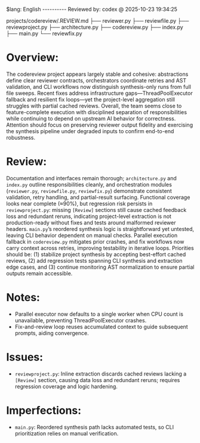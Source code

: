 $lang: English
---------- Reviewed by: codex @ 2025-10-23 19:34:25

projects/codereview/.REVIEW.md
    ├── reviewer.py
    ├── reviewfile.py
    ├── reviewproject.py
    ├── architecture.py
    ├── codereview.py
    ├── index.py
    ├── main.py
    └── reviewfix.py

# Overview:
The codereview project appears largely stable and cohesive: abstractions define clear reviewer contracts, orchestrators coordinate retries and AST validation, and CLI workflows now distinguish synthesis-only runs from full file sweeps. Recent fixes address infrastructure gaps—ThreadPoolExecutor fallback and resilient fix loops—yet the project-level aggregation still struggles with partial cached reviews. Overall, the team seems close to feature-complete execution with disciplined separation of responsibilities while continuing to depend on upstream AI behavior for correctness. Attention should focus on preserving reviewer output fidelity and exercising the synthesis pipeline under degraded inputs to confirm end-to-end robustness.

# Review:
Documentation and interfaces remain thorough; `architecture.py` and `index.py` outline responsibilities cleanly, and orchestration modules (`reviewer.py`, `reviewfile.py`, `reviewfix.py`) demonstrate consistent validation, retry handling, and partial-result surfacing. Functional coverage looks near complete (≈90%), but regression risk persists in `reviewproject.py`: missing `[Review]` sections still cause cached feedback loss and redundant reruns, indicating project-level extraction is not production-ready without fixes and tests around malformed reviewer headers. `main.py`’s reordered synthesis logic is straightforward yet untested, leaving CLI behavior dependent on manual checks. Parallel execution fallback in `codereview.py` mitigates prior crashes, and fix workflows now carry context across retries, improving testability in iterative loops. Priorities should be: (1) stabilize project synthesis by accepting best-effort cached reviews, (2) add regression tests spanning CLI synthesis and extraction edge cases, and (3) continue monitoring AST normalization to ensure partial outputs remain accessible.

# Notes:
- Parallel executor now defaults to a single worker when CPU count is unavailable, preventing ThreadPoolExecutor crashes.
- Fix-and-review loop reuses accumulated context to guide subsequent prompts, aiding convergence.

# Issues:
- `reviewproject.py`: Inline extraction discards cached reviews lacking a `[Review]` section, causing data loss and redundant reruns; requires regression coverage and logic hardening.

# Imperfections:
- `main.py`: Reordered synthesis path lacks automated tests, so CLI prioritization relies on manual verification.
